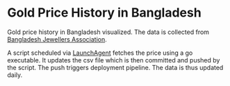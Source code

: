 # Gold Price History in Bangladesh

Gold price history in Bangladesh visualized. The data is collected from [Bangladesh Jewellers Association](https://www.goldr.org/).

A script scheduled via [LaunchAgent](https://developer.apple.com/library/archive/documentation/MacOSX/Conceptual/BPSystemStartup/Chapters/CreatingLaunchdJobs.html) fetches the price using a go executable. It updates the csv file which is then committed and pushed by the script. The push triggers deployment pipeline. The data is thus updated daily.
